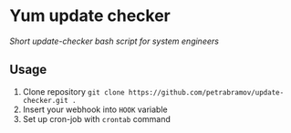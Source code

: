# Yum update checker

*Short update-checker bash script for system engineers*

## Usage

1. Clone repository `git clone https://github.com/petrabramov/update-checker.git .`
2. Insert your webhook into `HOOK` variable
3. Set up cron-job with `crontab` command

